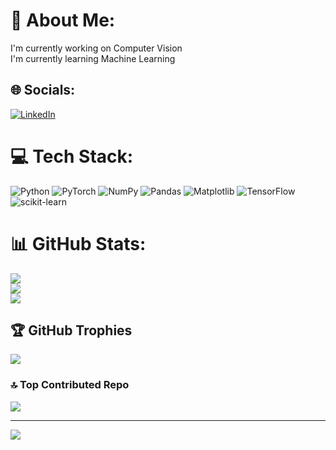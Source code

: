# 💫 About Me:
I'm currently working on Computer Vision <br>I'm currently learning Machine Learning


## 🌐 Socials:
[![LinkedIn](https://img.shields.io/badge/LinkedIn-%230077B5.svg?logo=linkedin&logoColor=white)](https://linkedin.com/in/mohammed-ishaq-1a83872ab/) 

# 💻 Tech Stack:
![Python](https://img.shields.io/badge/python-3670A0?style=for-the-badge&logo=python&logoColor=ffdd54) ![PyTorch](https://img.shields.io/badge/PyTorch-%23EE4C2C.svg?style=for-the-badge&logo=PyTorch&logoColor=white) ![NumPy](https://img.shields.io/badge/numpy-%23013243.svg?style=for-the-badge&logo=numpy&logoColor=white) ![Pandas](https://img.shields.io/badge/pandas-%23150458.svg?style=for-the-badge&logo=pandas&logoColor=white) ![Matplotlib](https://img.shields.io/badge/Matplotlib-%23ffffff.svg?style=for-the-badge&logo=Matplotlib&logoColor=black) ![TensorFlow](https://img.shields.io/badge/TensorFlow-%23FF6F00.svg?style=for-the-badge&logo=TensorFlow&logoColor=white) ![scikit-learn](https://img.shields.io/badge/scikit--learn-%23F7931E.svg?style=for-the-badge&logo=scikit-learn&logoColor=white)
# 📊 GitHub Stats:
![](https://github-readme-stats.vercel.app/api?username=IshaqAhmed02&theme=dark&hide_border=false&include_all_commits=true&count_private=false)<br/>
![](https://github-readme-streak-stats.herokuapp.com/?user=IshaqAhmed02&theme=dark&hide_border=false)<br/>
![](https://github-readme-stats.vercel.app/api/top-langs/?username=IshaqAhmed02&theme=dark&hide_border=false&include_all_commits=true&count_private=false&layout=compact)

## 🏆 GitHub Trophies
![](https://github-profile-trophy.vercel.app/?username=IshaqAhmed02&theme=radical&no-frame=false&no-bg=false&margin-w=4)

### 🔝 Top Contributed Repo
![](https://github-contributor-stats.vercel.app/api?username=IshaqAhmed02&limit=5&theme=dark&combine_all_yearly_contributions=true)

---
[![](https://visitcount.itsvg.in/api?id=IshaqAhmed02&icon=0&color=0)](https://visitcount.itsvg.in)

<!-- Proudly created with GPRM ( https://gprm.itsvg.in ) -->

